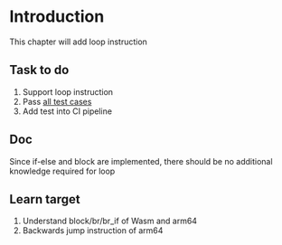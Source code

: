 # Introduction

This chapter will add loop instruction

## Task to do

1. Support loop instruction
2. Pass [all test cases](./test)
3. Add test into CI pipeline

## Doc

Since if-else and block are implemented, there should be no additional knowledge required for loop

## Learn target

1. Understand block/br/br_if of Wasm and arm64
2. Backwards jump instruction of arm64
